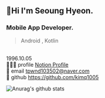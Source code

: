 ##  🤗Hi I'm Seoung Hyeon.


### Mobile App Developer. 
> Android , Kotlin 

<!-- 🌱 I’m currently learning 
🙋🏻‍♂️ **Profile** : [Notion Profile](https://melon-snake-63f.notion.site/Legend-ff23a9b65f6743dc8aef70e8cb852d2d) <br><br>
🌊 **Contact** : tpwnd103502@naver.com <br><br>
 -->

<br>1996.10.05<br>
🙋🏻‍♂️ profile [Notion Profile](https://melon-snake-63f.notion.site/Legend-ff23a9b65f6743dc8aef70e8cb852d2d)<br>
🌊 email   tpwnd103502@naver.com<br>
🌟 github  https://github.com/kimq1005<br>

![Anurag's github stats](https://github-readme-stats.vercel.app/api?username=kimq1005&show_icons=true&theme=tokyonight)








<!---
kimq1005/kimq1005 is a ✨ special ✨ repository because its `README.md` (this file) appears on your GitHub profile.
You can click the Preview link to take a look at your changes.
--->
